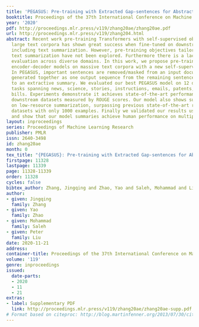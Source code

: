 ```yaml
---
title: 'PEGASUS: Pre-training with Extracted Gap-sentences for Abstractive Summarization'
booktitle: Proceedings of the 37th International Conference on Machine Learning
year: '2020'
pdf: http://proceedings.mlr.press/v119/zhang20ae/zhang20ae.pdf
url: http://proceedings.mlr.press/v119/zhang204.html
abstract: Recent work pre-training Transformers with self-supervised objectives on
  large text corpora has shown great success when fine-tuned on downstream NLP tasks
  including text summarization. However, pre-training objectives tailored for abstractive
  text summarization have not been explored. Furthermore there is a lack of systematic
  evaluation across diverse domains. In this work, we propose pre-training large Transformer-based
  encoder-decoder models on massive text corpora with a new self-supervised objective.
  In PEGASUS, important sentences are removed/masked from an input document and are
  generated together as one output sequence from the remaining sentences, similar
  to an extractive summary. We evaluated our best PEGASUS model on 12 downstream summarization
  tasks spanning news, science, stories, instructions, emails, patents, and legislative
  bills. Experiments demonstrate it achieves state-of-the-art performance on all 12
  downstream datasets measured by ROUGE scores. Our model also shows surprising performance
  on low-resource summarization, surpassing previous state-of-the-art results on 6
  datasets with only 1000 examples. Finally we validated our results using human evaluation
  and show that our model summaries achieve human performance on multiple datasets.
layout: inproceedings
series: Proceedings of Machine Learning Research
publisher: PMLR
issn: 2640-3498
id: zhang20ae
month: 0
tex_title: "{PEGASUS}: Pre-training with Extracted Gap-sentences for Abstractive Summarization"
firstpage: 11328
lastpage: 11339
page: 11328-11339
order: 11328
cycles: false
bibtex_author: Zhang, Jingqing and Zhao, Yao and Saleh, Mohammad and Liu, Peter
author:
- given: Jingqing
  family: Zhang
- given: Yao
  family: Zhao
- given: Mohammad
  family: Saleh
- given: Peter
  family: Liu
date: 2020-11-21
address: 
container-title: Proceedings of the 37th International Conference on Machine Learning
volume: '119'
genre: inproceedings
issued:
  date-parts:
  - 2020
  - 11
  - 21
extras:
- label: Supplementary PDF
  link: http://proceedings.mlr.press/v119/zhang20ae/zhang20ae-supp.pdf
# Format based on citeproc: http://blog.martinfenner.org/2013/07/30/citeproc-yaml-for-bibliographies/
---
```

